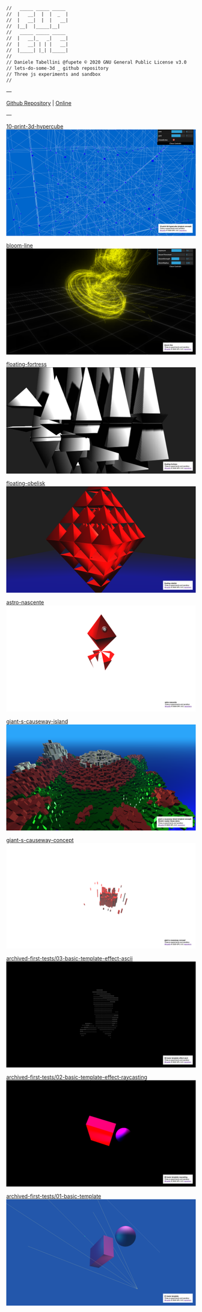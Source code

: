 ```
//   _____ _____ _____  
//  |   __|  |  |  _  |    
//  |   __|  |  |   __|  
//  |__|  |_____|__|     
//   _____ _____ _____  
//  |   __|_   _|   __|  
//  |   __| | | |   __|  
//  |_____| |_| |_____|    
//                       
// Daniele Tabellini @fupete © 2020 GNU General Public License v3.0
// lets-do-some-3d _ github repository
// Three js experiments and sandbox
//
```
—

[Github Repository](https://github.com/Fupete/lets-do-some-3d) | [Online](https://fupete.github.io/lets-do-some-3d/)

—

[10-print-3d-hypercube](./10-print-3d-hypercube)
![thumbnail](./10-print-3d-hypercube/10-print-3d-hypercube.png)

[bloom-line](./bloom-line)
![thumbnail](./bloom-line/bloom-line.png)

[floating-fortress](./floating-fortress)
![thumbnail](./floating-fortress/floating-fortress.png)

[floating-obelisk](./floating-obelisk)
![thumbnail](./floating-obelisk/floating-obelisk.png)

[astro-nascente](./astro-nascente)
![thumbnail](./astro-nascente/astro-nascente.png)

[giant-s-causeway-island](./giant-s-causeway-island)
![thumbnail](./giant-s-causeway-island/giant-s-causeway-island.png)

[giant-s-causeway-concept](./giant-s-causeway-concept)
![thumbnail](./giant-s-causeway-concept/giant-s-causeway-concept.png)

[archived-first-tests/03-basic-template-effect-ascii](./archived-first-tests/03-basic-template-effect-ascii)
![thumbnail](./archived-first-tests/03-basic-template-effect-ascii/03-basic-template-effect-ascii.png)

[archived-first-tests/02-basic-template-effect-raycasting](./archived-first-tests/02-basic-template-effect-raycasting)
![thumbnail](./archived-first-tests/02-basic-template-raycasting/02-basic-template-raycasting.png)

[archived-first-tests/01-basic-template](./archived-first-tests/01-basic-template)
![thumbnail](./archived-first-tests/01-basic-template/01-basic-template.png)

